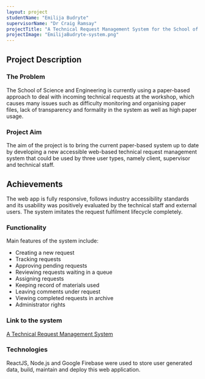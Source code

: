 ```yaml
---
layout: project
studentName: "Emilija Budryte"
supervisorName: "Dr Craig Ramsay"
projectTitle: "A Technical Request Management System for the School of Science & Engineering"
projectImage: "EmilijaBudryte-system.png"
---
```


## Project Description

### The Problem

The School of Science and Engineering is currently using a paper-based approach to deal with incoming technical requests at the workshop, which causes many issues such as difficulty monitoring and organising paper files, lack of transparency and formality in the system as well as high paper usage.

### Project Aim

The aim of the project is to bring the current paper-based system up to date by developing a new accessible web-based technical request management system that could be used by three user types, namely client, supervisor and technical staff.

## Achievements

The web app is fully responsive, follows industry accessibility standards and its usability was positively evaluated by the technical staff and external users. The system imitates the request fulfilment lifecycle completely.

### Functionality

Main features of the system include:

- Creating a new request
- Tracking requests
- Approving pending requests
- Reviewing requests waiting in a queue
- Assigning requests
- Keeping record of materials used
- Leaving comments under request
- Viewing completed requests in archive
- Administrator rights

### Link to the system

[A Technical Request Management System](https://request-management-syste-ee8f9.web.app/)

### Technologies

ReactJS, Node.js and Google Firebase were used to store user generated data, build, maintain and deploy this web application.

